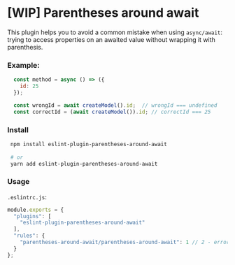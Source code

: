 # [WIP] Parentheses around await

This plugin helps you to avoid a common mistake when using `async/await`: trying to access properties on an awaited value without wrapping it with parenthesis.

### Example:
```javascript
  const method = async () => ({
    id: 25
  });

  const wrongId = await createModel().id;  // wrongId === undefined
  const correctId = (await createModel()).id; // correctId === 25
```

### Install
```bash
 npm install eslint-plugin-parentheses-around-await
 
 # or
 yarn add eslint-plugin-parentheses-around-await
```

### Usage

`.eslintrc.js`:
```javascript
module.exports = {
  "plugins": [
    "eslint-plugin-parentheses-around-await"
  ],
  "rules": {
    "parentheses-around-await/parentheses-around-await": 1 // 2 - error, 1 - warn, 0 - off.
  }
};

```
